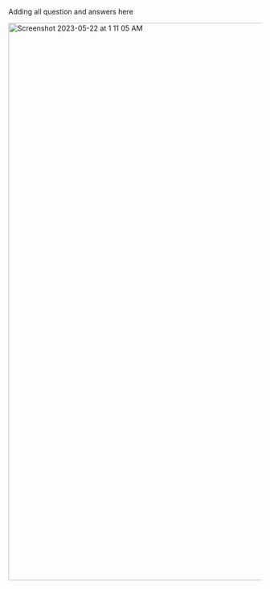 Adding all question and answers here

<img width="1107" alt="Screenshot 2023-05-22 at 1 11 05 AM" src="https://github.com/Sat2051/Ideation/assets/72353661/d6697a2d-4f59-46fc-8e8a-018642a56b85">
